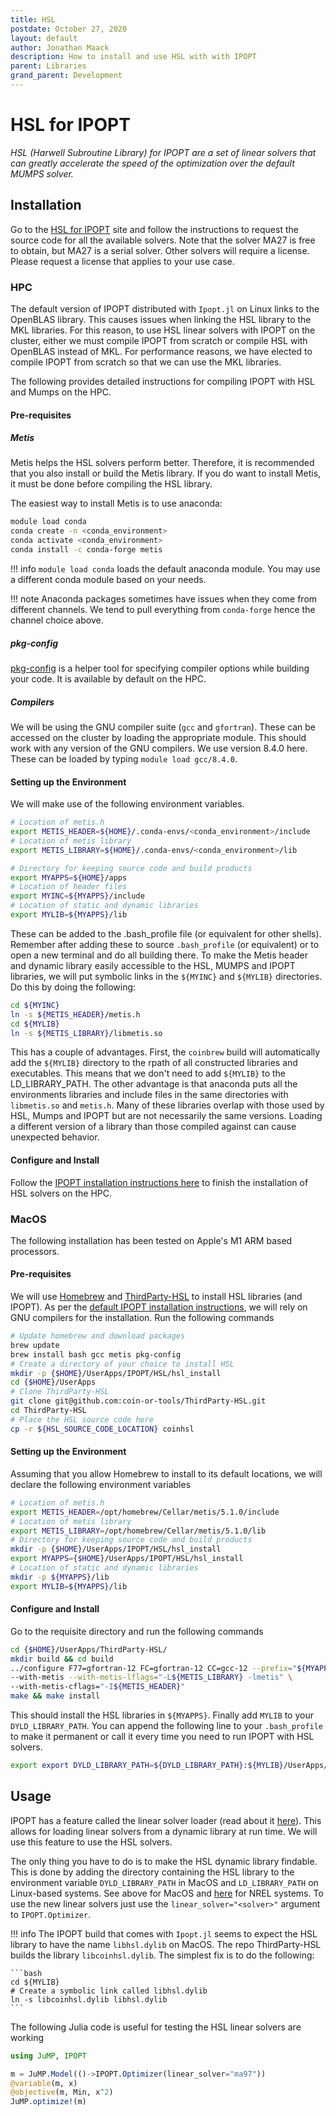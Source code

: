 ```yaml
---
title: HSL
postdate: October 27, 2020
layout: default
author: Jonathan Maack
description: How to install and use HSL with with IPOPT
parent: Libraries
grand_parent: Development
---
```


# HSL for IPOPT

*HSL (Harwell Subroutine Library) for IPOPT are a set of linear solvers that can greatly accelerate the speed of the optimization over the default MUMPS solver.*

## Installation

Go to the [HSL for IPOPT](http://www.hsl.rl.ac.uk/ipopt/) site and follow the instructions to request the source code for all the available solvers. Note that the solver MA27 is free to obtain, but MA27 is a serial solver. Other solvers will require a license. Please request a license that applies to your use case.

### HPC

The default version of IPOPT distributed with `Ipopt.jl` on Linux links to the OpenBLAS library.  This causes issues when linking the HSL library to the MKL libraries.  For this reason, to use HSL linear solvers with IPOPT on the cluster, either we must compile IPOPT from scratch or compile HSL with OpenBLAS instead of MKL.  For performance reasons, we have elected to compile IPOPT from scratch so that we can use the MKL libraries.

The following provides detailed instructions for compiling IPOPT with HSL and Mumps on the HPC.

#### Pre-requisites

##### Metis

Metis helps the HSL solvers perform better.  Therefore, it is recommended that you also install or build the Metis library.  If you do want to install Metis, it must be done before compiling the HSL library.

The easiest way to install Metis is to use anaconda:

```bash
module load conda
conda create -n <conda_environment>
conda activate <conda_environment>
conda install -c conda-forge metis
```
!!! info 
    `module load conda` loads the default anaconda module. You may use a different conda module based on your needs.

!!! note
    Anaconda packages sometimes have issues when they come from different channels.  We tend to pull everything from `conda-forge` hence the channel choice above.

##### pkg-config

[pkg-config](https://www.freedesktop.org/wiki/Software/pkg-config/) is a helper tool for specifying compiler options while building your code. It is available by default on the HPC.

##### Compilers

We will be using the GNU compiler suite (`gcc` and `gfortran`).  These can be accessed on the cluster by loading the appropriate module.  This should work with any version of the GNU compilers. We use version 8.4.0 here.  These can be loaded by typing `module load gcc/8.4.0`.


#### Setting up the Environment 

We will make use of the following environment variables.

```bash
# Location of metis.h
export METIS_HEADER=${HOME}/.conda-envs/<conda_environment>/include
# Location of metis library
export METIS_LIBRARY=${HOME}/.conda-envs/<conda_environment>/lib

# Directory for keeping source code and build products
export MYAPPS=${HOME}/apps
# Location of header files
export MYINC=${MYAPPS}/include
# Location of static and dynamic libraries
export MYLIB=${MYAPPS}/lib
```

These can be added to the .bash_profile file (or equivalent for other shells).  Remember after adding these to source `.bash_profile` (or equivalent) or to open a new terminal and do all building there.
To make the Metis header and dynamic library easily accessible to the HSL, MUMPS and IPOPT libraries, we will put symbolic links in the `${MYINC}` and `${MYLIB}` directories.  Do this by doing the following:

```bash
cd ${MYINC}
ln -s ${METIS_HEADER}/metis.h
cd ${MYLIB}
ln -s ${METIS_LIBRARY}/libmetis.so
```

This has a couple of advantages.  First, the `coinbrew` build will automatically add the `${MYLIB}` directory to the rpath of all constructed libraries and executables.  This means that we don't need to add `${MYLIB}` to the LD_LIBRARY_PATH.  The other advantage is that anaconda puts all the environments libraries and include files in the same directories with `libmetis.so` and `metis.h`.  Many of these libraries overlap with those used by HSL, Mumps and IPOPT but are not necessarily the same versions.  Loading a different version of a library than those compiled against can cause unexpected behavior.

#### Configure and Install

Follow the [IPOPT installation instructions here](../../Applications/ipopt.md#installation) to finish the installation of HSL solvers on the HPC.

### MacOS

The following installation has been tested on Apple's M1 ARM based processors.

#### Pre-requisites

We will use [Homebrew](https://brew.sh) and [ThirdParty-HSL](https://github.com/coin-or-tools/ThirdParty-HSL) to install HSL libraries (and IPOPT). As per the [default IPOPT installation instructions](https://coin-or.github.io/Ipopt/INSTALL.html), we will rely on GNU compilers for the installation. Run the following commands

```bash
# Update homebrew and download packages
brew update
brew install bash gcc metis pkg-config
# Create a directory of your choice to install HSL
mkdir -p {$HOME}/UserApps/IPOPT/HSL/hsl_install
cd {$HOME}/UserApps
# Clone ThirdParty-HSL
git clone git@github.com:coin-or-tools/ThirdParty-HSL.git
cd ThirdParty-HSL
# Place the HSL source code here
cp -r ${HSL_SOURCE_CODE_LOCATION} coinhsl
```

#### Setting up the Environment 

Assuming that you allow Homebrew to install to its default locations, we will declare the following environment variables

```bash
# Location of metis.h
export METIS_HEADER=/opt/homebrew/Cellar/metis/5.1.0/include
# Location of metis library
export METIS_LIBRARY=/opt/homebrew/Cellar/metis/5.1.0/lib
# Directory for keeping source code and build products
mkdir -p {$HOME}/UserApps/IPOPT/HSL/hsl_install
export MYAPPS={$HOME}/UserApps/IPOPT/HSL/hsl_install
# Location of static and dynamic libraries
mkdir -p ${MYAPPS}/lib
export MYLIB=${MYAPPS}/lib
```

#### Configure and Install

Go to the requisite directory and run the following commands

```bash
cd {$HOME}/UserApps/ThirdParty-HSL/
mkdir build && cd build
../configure F77=gfortran-12 FC=gfortran-12 CC=gcc-12 --prefix="${MYAPPS}" \
--with-metis --with-metis-lflags="-L${METIS_LIBRARY} -lmetis" \
--with-metis-cflags="-I${METIS_HEADER}"
make && make install
```

This should install the HSL libraries in `${MYAPPS}`. Finally add `MYLIB` to your `DYLD_LIBRARY_PATH`. You can append the following line to your `.bash_profile` to make it permanent or call it every time you need to run IPOPT with HSL solvers.

```bash
export export DYLD_LIBRARY_PATH=${DYLD_LIBRARY_PATH}:${MYLIB}/UserApps/IPOPT/HSL/hsl_install/lib
```

## Usage

IPOPT has a feature called the linear solver loader (read about it [here](https://coin-or.github.io/Ipopt/INSTALL.html#LINEARSOLVERLOADER)). This allows for loading linear solvers from a dynamic library at run time.  We will use this feature to use the HSL solvers.

The only thing you have to do is to make the HSL dynamic library findable.  This is done by adding the directory containing the HSL library to the environment variable `DYLD_LIBRARY_PATH` in MacOS and `LD_LIBRARY_PATH` on Linux-based systems. See above for MacOS and [here](../../Applications/ipopt.md#using-custom-ipopt-with-jump) for NREL systems. To use the new linear solvers just use the `linear_solver="<solver>"` argument to `IPOPT.Optimizer`.

!!! info
    The IPOPT build that comes with `Ipopt.jl` seems to expect the HSL library to have the name `libhsl.dylib` on MacOS. The repo ThirdParty-HSL builds the library `libcoinhsl.dylib`.  The simplest fix is to do the following:

    ```bash
    cd ${MYLIB}
    # Create a symbolic link called libhsl.dylib
    ln -s libcoinhsl.dylib libhsl.dylib
    ```

The following Julia code is useful for testing the HSL linear solvers are working

```julia
using JuMP, IPOPT

m = JuMP.Model(()->IPOPT.Optimizer(linear_solver="ma97"))
@variable(m, x)
@objective(m, Min, x^2)
JuMP.optimize!(m)
```